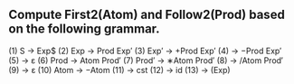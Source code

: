 ## Compute First2(Atom) and Follow2(Prod) based on the following grammar.
(1) S → Exp$
(2) Exp → Prod Exp′
(3) Exp′ → +Prod Exp′
(4)      → −Prod Exp′
(5)      → ε
(6) Prod → Atom Prod′
(7) Prod′ → ∗Atom Prod′
(8)       → /Atom Prod′
(9)     → ε
(10) Atom → −Atom
(11) → cst
(12) → id
(13) → (Exp)